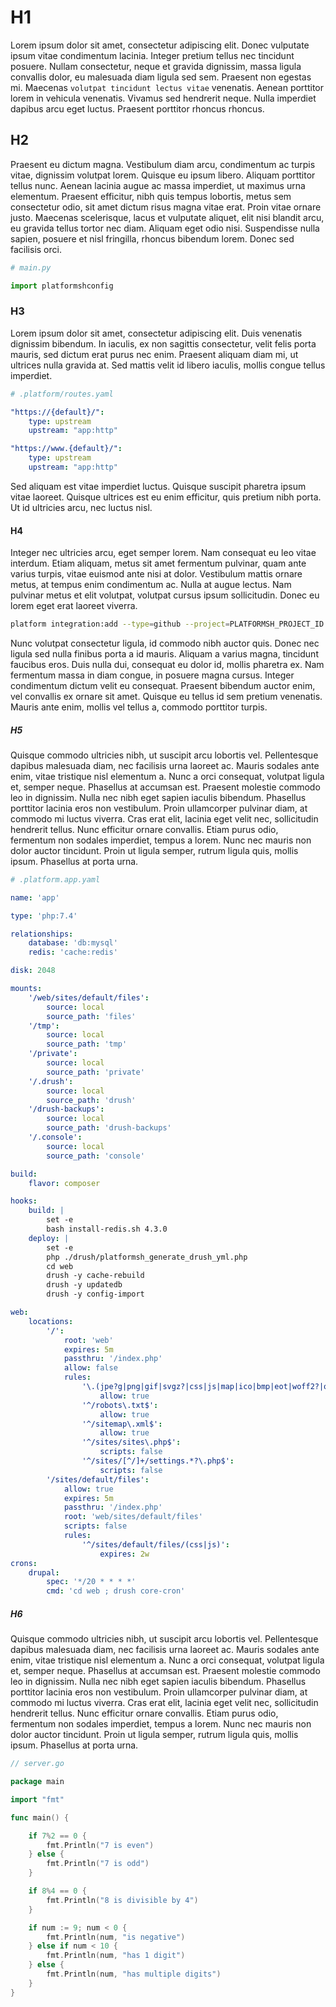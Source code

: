 
# H1

Lorem ipsum dolor sit amet, consectetur adipiscing elit. Donec vulputate ipsum vitae condimentum lacinia. Integer pretium tellus nec tincidunt posuere. Nullam consectetur, neque et gravida dignissim, massa ligula convallis dolor, eu malesuada diam ligula sed sem. Praesent non egestas mi. Maecenas `volutpat tincidunt lectus vitae` venenatis. Aenean porttitor lorem in vehicula venenatis. Vivamus sed hendrerit neque. Nulla imperdiet dapibus arcu eget luctus. Praesent porttitor rhoncus rhoncus.

## H2

Praesent eu dictum magna. Vestibulum diam arcu, condimentum ac turpis vitae, dignissim volutpat lorem. Quisque eu ipsum libero. Aliquam porttitor tellus nunc. Aenean lacinia augue ac massa imperdiet, ut maximus urna elementum. Praesent efficitur, nibh quis tempus lobortis, metus sem consectetur odio, sit amet dictum risus magna vitae erat. Proin vitae ornare justo. Maecenas scelerisque, lacus et vulputate aliquet, elit nisi blandit arcu, eu gravida tellus tortor nec diam. Aliquam eget odio nisi. Suspendisse nulla sapien, posuere et nisl fringilla, rhoncus bibendum lorem. Donec sed facilisis orci.

```python
# main.py

import platformshconfig
```

### H3

Lorem ipsum dolor sit amet, consectetur adipiscing elit. Duis venenatis dignissim bibendum. In iaculis, ex non sagittis consectetur, velit felis porta mauris, sed dictum erat purus nec enim. Praesent aliquam diam mi, ut ultrices nulla gravida at. Sed mattis velit id libero iaculis, mollis congue tellus imperdiet.


```yaml
# .platform/routes.yaml

"https://{default}/":
    type: upstream
    upstream: "app:http"

"https://www.{default}/":
    type: upstream
    upstream: "app:http"
```

Sed aliquam est vitae imperdiet luctus. Quisque suscipit pharetra ipsum vitae laoreet. Quisque ultrices est eu enim efficitur, quis pretium nibh porta. Ut id ultricies arcu, nec luctus nisl.

#### H4

Integer nec ultricies arcu, eget semper lorem. Nam consequat eu leo vitae interdum. Etiam aliquam, metus sit amet fermentum pulvinar, quam ante varius turpis, vitae euismod ante nisi at dolor. Vestibulum mattis ornare metus, at tempus enim condimentum ac. Nulla at augue lectus. Nam pulvinar metus et elit volutpat, volutpat cursus ipsum sollicitudin. Donec eu lorem eget erat laoreet viverra.

```bash
platform integration:add --type=github --project=PLATFORMSH_PROJECT_ID --token=GITHUB-USER-TOKEN --repository=USER/REPOSITORY
```

Nunc volutpat consectetur ligula, id commodo nibh auctor quis. Donec nec ligula sed nulla finibus porta a id mauris. Aliquam a varius magna, tincidunt faucibus eros. Duis nulla dui, consequat eu dolor id, mollis pharetra ex. Nam fermentum massa in diam congue, in posuere magna cursus. Integer condimentum dictum velit eu consequat. Praesent bibendum auctor enim, vel convallis ex ornare sit amet. Quisque eu tellus id sem pretium venenatis. Mauris ante enim, mollis vel tellus a, commodo porttitor turpis.

##### H5

Quisque commodo ultricies nibh, ut suscipit arcu lobortis vel. Pellentesque dapibus malesuada diam, nec facilisis urna laoreet ac. Mauris sodales ante enim, vitae tristique nisl elementum a. Nunc a orci consequat, volutpat ligula et, semper neque. Phasellus at accumsan est. Praesent molestie commodo leo in dignissim. Nulla nec nibh eget sapien iaculis bibendum. Phasellus porttitor lacinia eros non vestibulum. Proin ullamcorper pulvinar diam, at commodo mi luctus viverra. Cras erat elit, lacinia eget velit nec, sollicitudin hendrerit tellus. Nunc efficitur ornare convallis. Etiam purus odio, fermentum non sodales imperdiet, tempus a lorem. Nunc nec mauris non dolor auctor tincidunt. Proin ut ligula semper, rutrum ligula quis, mollis ipsum. Phasellus at porta urna.

```yaml
# .platform.app.yaml

name: 'app'

type: 'php:7.4'

relationships:
    database: 'db:mysql'
    redis: 'cache:redis'

disk: 2048

mounts:
    '/web/sites/default/files':
        source: local
        source_path: 'files'
    '/tmp':
        source: local
        source_path: 'tmp'
    '/private':
        source: local
        source_path: 'private'
    '/.drush':
        source: local
        source_path: 'drush'
    '/drush-backups':
        source: local
        source_path: 'drush-backups'
    '/.console':
        source: local
        source_path: 'console'

build:
    flavor: composer

hooks:
    build: |
        set -e
        bash install-redis.sh 4.3.0
    deploy: |
        set -e
        php ./drush/platformsh_generate_drush_yml.php
        cd web
        drush -y cache-rebuild
        drush -y updatedb
        drush -y config-import

web:
    locations:
        '/':
            root: 'web'
            expires: 5m
            passthru: '/index.php'
            allow: false
            rules:
                '\.(jpe?g|png|gif|svgz?|css|js|map|ico|bmp|eot|woff2?|otf|ttf)$':
                    allow: true
                '^/robots\.txt$':
                    allow: true
                '^/sitemap\.xml$':
                    allow: true
                '^/sites/sites\.php$':
                    scripts: false
                '^/sites/[^/]+/settings.*?\.php$':
                    scripts: false
        '/sites/default/files':
            allow: true
            expires: 5m
            passthru: '/index.php'
            root: 'web/sites/default/files'
            scripts: false
            rules:
                '^/sites/default/files/(css|js)':
                    expires: 2w
crons:
    drupal:
        spec: '*/20 * * * *'
        cmd: 'cd web ; drush core-cron'
```

##### H6

Quisque commodo ultricies nibh, ut suscipit arcu lobortis vel. Pellentesque dapibus malesuada diam, nec facilisis urna laoreet ac. Mauris sodales ante enim, vitae tristique nisl elementum a. Nunc a orci consequat, volutpat ligula et, semper neque. Phasellus at accumsan est. Praesent molestie commodo leo in dignissim. Nulla nec nibh eget sapien iaculis bibendum. Phasellus porttitor lacinia eros non vestibulum. Proin ullamcorper pulvinar diam, at commodo mi luctus viverra. Cras erat elit, lacinia eget velit nec, sollicitudin hendrerit tellus. Nunc efficitur ornare convallis. Etiam purus odio, fermentum non sodales imperdiet, tempus a lorem. Nunc nec mauris non dolor auctor tincidunt. Proin ut ligula semper, rutrum ligula quis, mollis ipsum. Phasellus at porta urna.

```go
// server.go

package main

import "fmt"

func main() {

    if 7%2 == 0 {
        fmt.Println("7 is even")
    } else {
        fmt.Println("7 is odd")
    }

    if 8%4 == 0 {
        fmt.Println("8 is divisible by 4")
    }

    if num := 9; num < 0 {
        fmt.Println(num, "is negative")
    } else if num < 10 {
        fmt.Println(num, "has 1 digit")
    } else {
        fmt.Println(num, "has multiple digits")
    }
}
```
